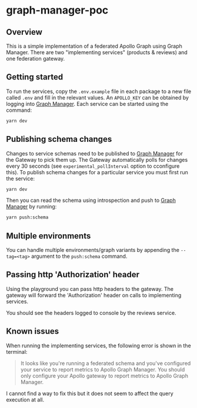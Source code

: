 # graph-manager-poc

## Overview

This is a simple implementation of a federated Apollo Graph using Graph Manager. There are two "implementing services" (products & reviews) and one federation gateway.

## Getting started

To run the services, copy the `.env.example` file in each package to a new file called `.env` and fill in the relevant values. An `APOLLO_KEY` can be obtained by logging into [Graph Manager](https://engine.apollographql.com/). Each service can be started using the command:

```sh
yarn dev
```

## Publishing schema changes

Changes to service schemas need to be published to [Graph Manager](https://engine.apollographql.com/) for the Gateway to pick them up. The Gateway automatically polls for changes every 30 seconds (see `experimental_pollInterval` option to cconfigure this). To publish schema changes for a particular service you must first run the service:

```sh
yarn dev
```

Then you can read the schema using introspection and push to [Graph Manager](https://engine.apollographql.com/) by running:

```sh
yarn push:schema
```

## Multiple environments

You can handle multiple environments/graph variants by appending the `--tag=<tag>` argument to the `push:schema` command.

## Passing http 'Authorization' header

Using the playground you can pass http headers to the gateway. The gateway will forward the 'Authorization' header on calls to implementing services. 

You should see the headers logged to console by the reviews service.

## Known issues

When running the implementing services, the following error is shown in the terminal:

> It looks like you're running a federated schema and you've configured your service to report metrics to Apollo Graph Manager. You should only configure your Apollo gateway to report metrics to Apollo Graph Manager.

I cannot find a way to fix this but it does not seem to affect the query execution at all.
